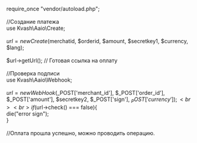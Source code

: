 
require_once "vendor/autoload.php";<br>
<br>
//Создание платежа<br>
use Kvash\Aaio\Create;<br>
<br>
$url = new Create($merchatid, $orderid, $amount, $secretkey1, $currency, $lang);<br>
<br>
$url->getUrl(); // Готовая ссылка на оплату<br>
<br>
//Проверка подписи<br>
use Kvash\Aaio\Webhook;<br>
<br>
$url = new WebHook($_POST['merchant_id'], $_POST['order_id'], $_POST['amount'], $secretkey2, $_POST['sign'], $_POST['currency']);<br>
<br>
if($url->check() === false){<br>
    die("error sign");<br>
}<br>
<br>
//Оплата прошла успешно, можно проводить операцию.<br>
